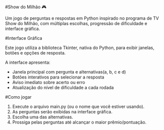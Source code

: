 #Show do Milhão 🎮

Um jogo de perguntas e respostas em Python inspirado no programa de TV Show do Milhão, com múltiplas escolhas, progressão de dificuldade e interface gráfica.

#Interface Gráfica

Este jogo utiliza a biblioteca Tkinter, nativa do Python, para exibir janelas, botões e opções de resposta.

A interface apresenta:
- Janela principal com pergunta e alternativas(a, b, c e d)
- Botões interativos para selecionar a resposta
- Aviso imediato sobre acerto ou erro
- Atualização do nível de dificuldade a cada rodada

#Como jogar

1. Execute o arquivo main.py (ou o nome que você estiver usando).
2. As perguntas serão exibidas na interface gráfica.
3. Escolha uma das alternativas.
4. Prossiga pelas perguntas até alcançar o maior prêmio/pontuação.
